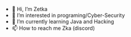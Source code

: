 - 👋 Hi, I’m Zetka
- 👀 I’m interested in programing/Cyber-Security
- 🌱 I’m currently learning Java and Hacking
- 📫 How to reach me Zka (discord)

<!---
ZikaTerror/ZikaTerror is a ✨ special ✨ repository because its `README.md` (this file) appears on your GitHub profile.
You can click the Preview link to take a look at your changes.
--->
 
 
